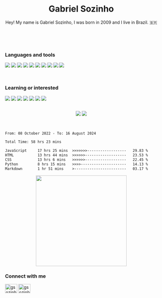 <div align=center>
<h1>Gabriel Sozinho</h1>

Hey! My name is Gabriel Sozinho, I was born in 2009 and I live in Brazil. 🇧🇷

<br>

</div>
<br>
<br>


### Languages and tools
![](https://img.shields.io/badge/-JavaScript-black?style=flat&logo=javascript)
![](https://img.shields.io/badge/-HTML-black?style=flat&logo=html5)
![](https://img.shields.io/badge/-CSS-black?style=flat&logo=css3)
![](https://img.shields.io/badge/-Python-black?style=flat&logo=python)
![](https://img.shields.io/badge/-Git-black?style=flat&logo=git)
![](https://img.shields.io/badge/-GitHub-black?style=flat&logo=github)
![](https://img.shields.io/badge/-Firebase-black?style=flat&logo=firebase)
![](https://img.shields.io/badge/-Figma-black?style=flat&logo=figma)
![](https://img.shields.io/badge/-Markdown-black?style=flat&logo=markdown)
![](https://img.shields.io/badge/-Json-black?style=flat&logo=json)


<br>

### Learning or interested
![](https://img.shields.io/badge/-ReactJs-black?style=flat&logo=react)
![](https://img.shields.io/badge/-NodeJs-black?style=flat&logo=node.js)
![](https://img.shields.io/badge/-MySQL-black?style=flat&logo=mysql)
![](https://img.shields.io/badge/-NextJs-black?style=flat&logo=next.js)
![](https://img.shields.io/badge/-Typescript-black?style=flat&logo=typescript)
![](https://img.shields.io/badge/-Linux-black?style=flat&logo=linux)
![](https://img.shields.io/badge/-SEO-black?style=flat&logo=google)

<br>
<div align="center">
<img src="https://github-readme-stats.vercel.app/api?username=gabrielsozinho&hide_border=true&count_private=true&show_icons=true&theme=tokyonight">
<img src="https://github-readme-streak-stats.herokuapp.com/?user=gabrielsozinho&theme=tokyonight&hide_border=true">
</div>
<br>
<br>


<!--START_SECTION:waka-->

```txt
From: 08 October 2022 - To: 16 August 2024

Total Time: 58 hrs 23 mins

JavaScript     17 hrs 25 mins  >>>>>>>------------------   29.83 %
HTML           13 hrs 44 mins  >>>>>>-------------------   23.53 %
CSS            13 hrs 6 mins   >>>>>>-------------------   22.45 %
Python         8 hrs 15 mins   >>>>---------------------   14.13 %
Markdown       1 hr 51 mins    >------------------------   03.17 %
```

<!--END_SECTION:waka-->


<div align="center">
<a href="https://open.spotify.com/user/8b60sqizebp24h9m47wol5y2n"><img src="https://novatorem.vercel.app/api/spotify?background_color=0d1117&border_color=ffffff" width="300"></a>
</div>

### Connect with me
<p align="left">
<a href="https://twitter.com/gsozinhos" target="blank"><img align="center" src="https://raw.githubusercontent.com/rahuldkjain/github-profile-readme-generator/master/src/images/icons/Social/twitter.svg" alt="gsozinhos" height="30" width="40" /></a>
<a href="https://instagram.com/gsozinhos" target="blank"><img align="center" src="https://raw.githubusercontent.com/rahuldkjain/github-profile-readme-generator/master/src/images/icons/Social/instagram.svg" alt="gsozinhos" height="30" width="40" /></a>
</p>
